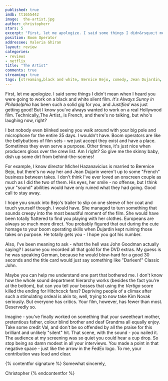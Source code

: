 ```yaml
---
published: true
imdb: tt1655442
image:  the-artist.jpg
author: christopherr
stars: 5
excerpt: "First, let me apologize. I said some things I didn&rsquo;t mean when I heard you were going to work on a black and white silent film. <em>It&rsquo;s Always Sunny in Philadelphia </em>has been such a solid gig for you, and <em>Justified</em>was just getting good! But I know you&rsquo;ve always wanted to work on a real Hollywood film. Technically<em>The Artist</em> is French, and there&rsquo;s no talking, but who&rsquo;s laughing now, right?"
position: Boom Operator
addressee: Valeria Ghiran
layout: review
categories:
- reviews
- netflix
title: "The Artist"
comments: true
streaming: true
tags: [streaming,black and white, Bernice Bejo, comedy, Jean Dujardin, john goodman, Letters, Michel Hazanavicius, oscars, silent]
---
```

First, let me apologize. I said some things I didn't mean when I heard you were going to work on a black and white silent film. _It's Always Sunny in Philadelphia_ has been such a solid gig for you, and _Justified_ was just getting good! But I know you've always wanted to work on a real Hollywood film. Technically_The Artist_ is French, and there's no talking, but who's laughing now, right?

I bet nobody even blinked seeing you walk around with your big pole and microphone for the entire 35 days. I wouldn't have. Boom operators are like the bellybuttons of film sets - we just accept they exist and have a place. Sometimes they even serve a purpose. Other times, it's just nice when producers gloss over the crew list. Am I right? So give me the skinny baby, dish up some dirt from behind-the-scenes!

For example, I know director Michel Hazanavicius is married to Berenice Bejo, but there's no way her and Jean Dujarin weren't up to some "French" business between takes. I don't think I've ever loved an onscreen couple as much as I did the two of them. His eyes, her smile - no offense, but I think your "sound" abilities would have only ruined what they had going. Good call to stay away.

I hope you snuck into Bejo's trailer to slip on one sleeve of her coat and touch yourself though. I would have. She managed to turn something that sounds creepy into the most beautiful moment of the film. She would have been totally flattered to find you playing with her clothes. Europeans are always so much more direct. You probably figured that out during the cute homage to your boom operating skills when Dujardin kept ruining those takes on purpose. He totally gets you - I hope you got his number.

Also, I've been meaning to ask - what the hell was John Goodman actually saying? I assume you recorded all that gold for the DVD extras. My guess is he was speaking German, because he would blow-hard for a good 30 seconds and the title card would just say something like "Darleen!" Classic John.

Maybe you can help me understand one part that bothered me. I don't know how the whole sound department hierarchy works (besides the fact you're at the bottom), but can you tell your bosses that using the _Vertigo_ score killed the ending for Hitchcock fans? Depriving people of a climax after such a stimulating ordeal is akin to, well, trying to now take Kim Novak seriously. But everyone has critics. Your film, however, has fewer than most. Deservedly so.

Imagine - you've finally worked on something that your sweetheart mother, pretentious father, colour blind brother and deaf Grandma all equally enjoy. Take some credit Val, and don't be so offended by all the praise for this brilliant and unlikely "silent" hit. That scene, with the sound - you nailed it. The audience at my screening was so quiet you could hear a cup drop. So stop being so damn modest in all your interviews. You made a point in that negative space - just like the arrow in the FedEx logo. To me, your contribution was loud and clear.

{% contentfor signature %}
Somewhat sincerely, 

Christopher
{% endcontentfor %}
